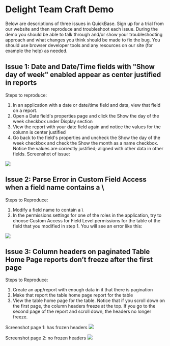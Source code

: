 # Delight Team Craft Demo

Below are descriptions of three issues in QuickBase.  Sign up for a trial from our website and then reproduce and troubleshoot each issue.  During the demo you should be able to talk through and/or show your troubleshooting approach and what changes you think should be made to fix the bug.  You should use browser developer tools and any resources on our site (for example the help) as needed.

## Issue 1: Date and Date/Time fields with "Show day of week" enabled appear as center justified in reports

Steps to reproduce:
1.	In an application with a date or date/time field and data, view that field on a report.
2.	Open a Date field's properties page and click the Show the day of the week checkbox under Display section
3.	View the report with your date field again and notice the values for the column is center justified
4.	Go back to the field's properties and uncheck the Show the day of the week checkbox and check the Show the month as a name checkbox.  Notice the values are correctly justified; aligned with other data in other fields.
Screenshot of issue:

<img src = https://cloud.githubusercontent.com/assets/4675652/16807737/98ef4722-48e7-11e6-9a17-a32090fbb58c.png />

## Issue 2: Parse Error in Custom Field Access when a field name contains a \

Steps to Reproduce:
1.	Modify a field name to contain a \
2.	In the permissions settings for one of the roles in the application, try to choose Custom Access for Field Level permissions for the table of the field that you modified in step 1.  You will see an error like this:

<img src = https://cloud.githubusercontent.com/assets/4675652/16807739/9ad9bec8-48e7-11e6-9f89-af5306088ef6.png />

## Issue 3: Column headers on paginated Table Home Page reports don’t freeze after the first page

Steps to Reproduce:
1.	Create an app/report with enough data in it that there is pagination
2.	Make that report the table home page report for the table
3.	View the table home page for the table.  Notice that if you scroll down on the first page, the column headers freeze at the top.  If you go to the second page of the report and scroll down, the headers no longer freeze.

Screenshot page 1: has frozen headers
<img src = https://cloud.githubusercontent.com/assets/4675652/16807742/9ce27f5c-48e7-11e6-9eef-a0759833153a.png />

Screenshot page 2: no frozen headers
<img src = https://cloud.githubusercontent.com/assets/4675652/16807745/9f4d05a0-48e7-11e6-9cb9-c749c37988cc.png />


